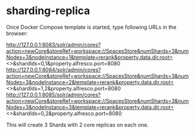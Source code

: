 # sharding-replica

Once Docker Compose template is started, type following URLs in the browser:

http://127.0.0.1:8083/solr/admin/cores?action=newCore&storeRef=workspace://SpacesStore&numShards=3&numNodes=3&nodeInstance=1&template=rerank&property.data.dir.root=<>&shardIds=0,1&property.alfresco.port=8080
http://127.0.0.1:8084/solr/admin/cores?action=newCore&storeRef=workspace://SpacesStore&numShards=3&numNodes=3&nodeInstance=2&template=rerank&property.data.dir.root=<>&shardIds=1,2&property.alfresco.port=8080
http://127.0.0.1:8085/solr/admin/cores?action=newCore&storeRef=workspace://SpacesStore&numShards=3&numNodes=3&nodeInstance=3&template=rerank&property.data.dir.root=<>&shardIds=0,2&property.alfresco.port=8080

This will create 3 Shards with 2 core replicas on each one.
